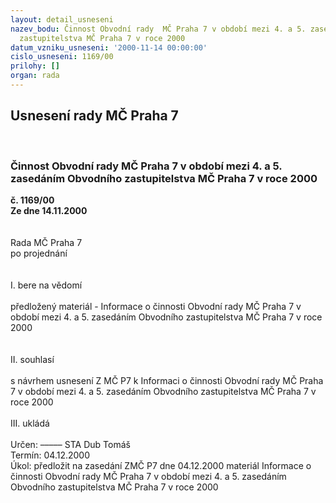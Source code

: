 ```yaml
---
layout: detail_usneseni
nazev_bodu: Činnost Obvodní rady  MČ Praha 7 v období mezi 4. a 5. zasedáním Obvodního
  zastupitelstva MČ Praha 7 v roce 2000
datum_vzniku_usneseni: '2000-11-14 00:00:00'
cislo_usneseni: 1169/00
prilohy: []
organ: rada
---
```

<div id="ucUsn_pList" class="usn">
	<span><h2>Usnesení rady MČ Praha 7 </h2>
<br></span><div class="standBody">
<span><h3>Činnost Obvodní rady  MČ Praha 7 v období mezi 4. a 5. zasedáním Obvodního zastupitelstva MČ Praha 7 v roce 2000</h3></span><div class="center">
		<strong>č. 1169/00</strong><br>
	</div>
<div class="center">
		<strong>Ze dne 14.11.2000</strong><br><br>
	</div>
<br>Rada MČ Praha 7<br>po projednání<br><br><br>I.	bere na vědomí<br><br> předložený materiál - Informace o činnosti Obvodní rady  MČ Praha 7 v období mezi 4. a 5. zasedáním Obvodního zastupitelstva MČ Praha 7 v roce 2000<br><br><br>II.	souhlasí <br><br>s návrhem usnesení Z MČ P7 k Informaci o činnosti Obvodní rady  MČ Praha 7 v období mezi 4. a 5. zasedáním Obvodního zastupitelstva MČ Praha 7 v roce 2000<br><br>III.	ukládá <br><br> Určen:	–––––	STA Dub Tomáš<br>Termín: 04.12.2000<br>Úkol:	předložit na zasedání ZMČ P7 dne 04.12.2000 materiál Informace o činnosti Obvodní rady  MČ Praha 7 v období mezi 4. a 5. zasedáním Obvodního zastupitelstva MČ Praha 7 v roce 2000<br> <br><br><br> </div>
</div>
